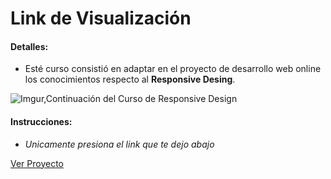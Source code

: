 # Link de Visualización

#### Detalles:

- Esté curso consistió en adaptar en el proyecto de desarrollo web online los conocimientos respecto al **Responsive Desing**. 

![Imgur,Continuación del Curso de Responsive Design](https://i.imgur.com/DPCxswc.png)

#### Instrucciones:

- _Unicamente presiona el link que te dejo abajo_

[Ver Proyecto](https://aricanomx.github.io/Arquitectura%20Frontend/Curso%20de%20Responsive%20Design/)
